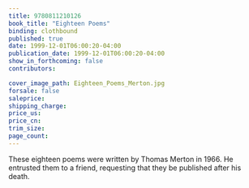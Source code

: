 ```yaml
---
title: 9780811210126
book_title: "Eighteen Poems"
binding: clothbound
published: true
date: 1999-12-01T06:00:20-04:00
publication_date: 1999-12-01T06:00:20-04:00
show_in_forthcoming: false
contributors:

cover_image_path: Eighteen_Poems_Merton.jpg
forsale: false
saleprice:
shipping_charge:
price_us:
price_cn:
trim_size:
page_count:
---
```

These eighteen poems were written by Thomas Merton in 1966\. He entrusted them to a friend, requesting that they be published after his death.

